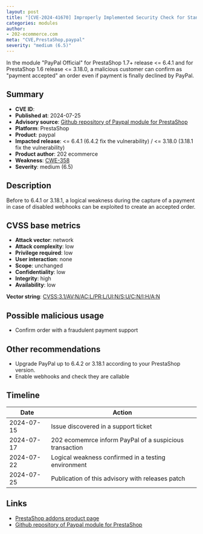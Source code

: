 ```yaml
---
layout: post
title: "[CVE-2024-41670] Improperly Implemented Security Check for Standard in PayPal Official for PrestaShop"
categories: modules
author:
- 202-ecommerce.com
meta: "CVE,PrestaShop,paypal"
severity: "medium (6.5)"
---
```


In the module "PayPal Official" for PrestaShop 1.7+ release <= 6.4.1 and for PrestaShop 1.6 release <= 3.18.0, a malicious customer can confirm as "payment accepted" an order even if payment is finally declined by PayPal.

## Summary

* **CVE ID**: 
* **Published at**: 2024-07-25
* **Advisory source**: [Github repository of Paypal module for PrestaShop](https://github.com/202ecommerce/paypal/security/advisories/GHSA-w3w3-j3mh-3354)
* **Platform**: PrestaShop
* **Product**: paypal
* **Impacted release**: <= 6.4.1 (6.4.2 fix the vulnerability) / <= 3.18.0 (3.18.1 fix the vulnerability)
* **Product author**: 202 ecommerce
* **Weakness**: [CWE-358](https://cwe.mitre.org/data/definitions/358.html)
* **Severity**: medium (6.5)

## Description

Before to 6.4.1 or 3.18.1, a logical weakness during the capture of a payment in case of disabled webhooks can be exploited to create an accepted order.


## CVSS base metrics

* **Attack vector**: network
* **Attack complexity**: low
* **Privilege required**: low
* **User interaction**: none
* **Scope**: unchanged
* **Confidentiality**: low
* **Integrity**: high
* **Availability**: low

**Vector string**: [CVSS:3.1/AV:N/AC:L/PR:L/UI:N/S:U/C:N/I:H/A:N](https://nvd.nist.gov/vuln-metrics/cvss/v3-calculator?vector=AV:N/AC:L/PR:L/UI:N/S:U/C:N/I:H/A:N)

## Possible malicious usage

* Confirm order with a fraudulent payment support


## Other recommendations

* Upgrade PayPal up to 6.4.2 or 3.18.1 according to your PrestaShop version.
* Enable webhooks and check they are callable

## Timeline

| Date       | Action     |
|------------|------------|
| 2024-07-15 | Issue discovered in a support ticket |
| 2024-07-17 | 202 ecomemrce inform PayPal of a suspicious transaction |
| 2024-07-22 | Logical weakness confirmed in a testing environment |
| 2024-07-25 | Publication of this advisory with releases patch |


## Links

* [PrestaShop addons product page](https://addons.prestashop.com/en/payment-card-wallet/1748-paypal-official.html)
* [Github repository of Paypal module for PrestaShop](https://github.com/202ecommerce/paypal/security/advisories/GHSA-w3w3-j3mh-3354)
